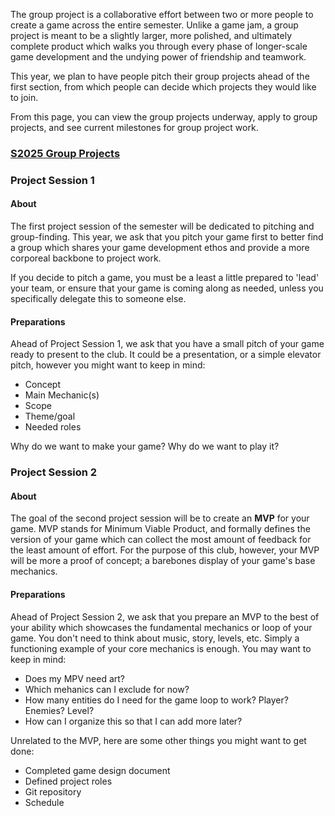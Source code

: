The group project is a collaborative effort between two or more people to create a game across the entire semester. Unlike a game jam, a group project is meant to be a slightly larger, more polished, and ultimately complete product which walks you through every phase of longer-scale game development and the undying power of friendship and teamwork.

This year, we plan to have people pitch their group projects ahead of the first section, from which people can decide which projects they would like to join. 

From this page, you can view the group projects underway, apply to group projects, and see current milestones for group project work.


### [S2025 Group Projects](https://docs.google.com/spreadsheets/d/1luQPIDIsab-w3KPfmv7WaiSbTVkxULR99JIi6q3D2c8/edit?gid=0#gid=0)

### Project Session 1
#### About
The first project session of the semester will be dedicated to pitching and group-finding. This year, we ask that you pitch your game first to better find a group which shares your game development ethos and provide a more corporeal backbone to project work.

If you decide to pitch a game, you must be a least a little prepared to 'lead' your team, or ensure that your game is coming along as needed, unless you specifically delegate this to someone else.

#### Preparations

Ahead of Project Session 1, we ask that you have a small pitch of your game ready to present to the club. It could be a presentation, or a simple elevator pitch, however you might want to keep in mind:

- Concept
- Main Mechanic(s)
- Scope
- Theme/goal
- Needed roles

Why do we want to make your game? Why do we want to play it?

### Project Session 2
#### About
The goal of the second project session will be to create an **MVP** for your game. MVP stands for Minimum Viable Product, and formally defines the version of your game which can collect the most amount of feedback for the least amount of effort. For the purpose of this club, however, your MVP will be more a proof of concept; a barebones display of your game's base mechanics.
#### Preparations
Ahead of Project Session 2, we ask that you prepare an MVP to the best of your ability which showcases the fundamental mechanics or loop of your game. You don't need to think about music, story, levels, etc. Simply a functioning example of your core mechanics is enough. You may want to keep in mind:

- Does my MPV need art?
- Which mehanics can I exclude for now?
- How many entities do I need for the game loop to work? Player? Enemies? Level?
- How can I organize this so that I can add more later?

Unrelated to the MVP, here are some other things you might want to get done:
- Completed game design document
- Defined project roles
- Git repository
- Schedule